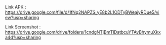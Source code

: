 Link APK : https://drive.google.com/file/d/1fNq2NAPZS_yE8b2L1ODTyBWeajyRDue5/view?usp=sharing

Link Screenshot : https://drive.google.com/drive/folders/1cndgNTjBmTlDatbcuYTAvBhymuXkxa4d?usp=sharing
